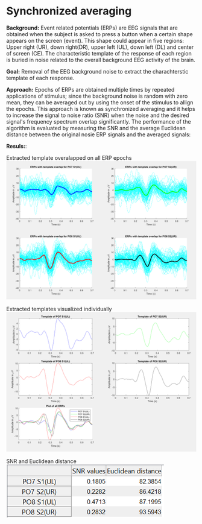 # Synchronized averaging
**Background:** Event related potentials (ERPs) are EEG signals that are obtained when the subject is asked to press a button when a certain shape appears on the screen (event).
This shape could appear in five regions: Upper right (UR), down right(DR), upper left (UL), down left (DL) and center of screen (CE). The characteristic template of the response of each region is buried in noise related to the overall background EEG activity of the brain.  
  
**Goal:** Removal of the EEG background noise to extract the charachterstic template of each response.  
  
**Approach:** Epochs of ERPs are obtained multiple times by repeated applications of stimulus; since the background noise is random with zero mean, they can be averaged out by using the onset of the stimulus to allign the epochs. This approach is known as synchronized averaging and it helps to increase the signal to noise ratio (SNR) when the noise and the desired signal's frequency spectrum overlap significantly. The performance of the algorithm is evaluated by measuring the SNR and the average Euclidean distance between the original nosie ERP signals and the averaged signals: 
  
**Resuls:**:  
  
Extracted template overalapped on all ERP epochs
![image info](./figures/temp_overlap_ERP.PNG)  
  
Extracted templates visualized individually
![image info](./figures/Extracted_temp.PNG)

SNR and Euclidean distance
![image info](./figures/RESULTS.PNG)




